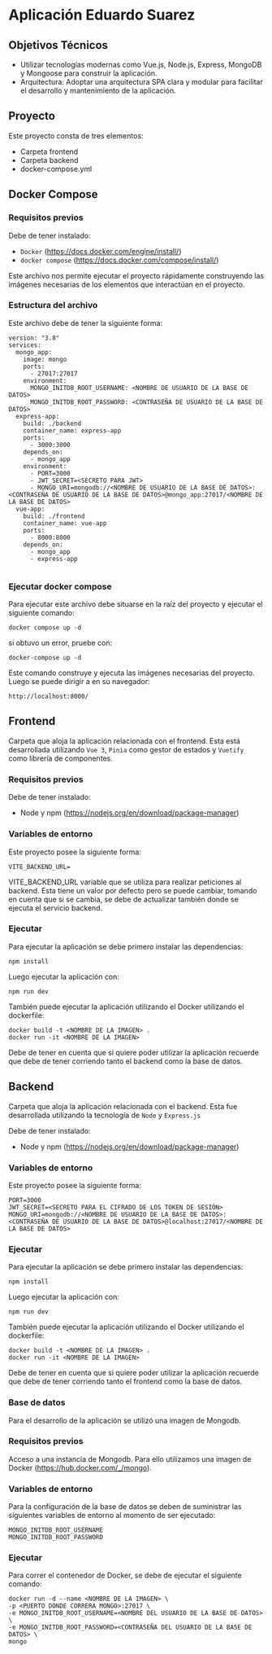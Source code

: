 # Aplicación Eduardo Suarez


## Objetivos Técnicos
- Utilizar tecnologías modernas como Vue.js, Node.js, Express, MongoDB y Mongoose para construir la aplicación.
- Arquitectura: Adoptar una arquitectura SPA clara y modular para facilitar el desarrollo y mantenimiento de la aplicación.


## Proyecto


Este proyecto consta de tres elementos:
- Carpeta frontend
- Carpeta backend
- docker-compose.yml


## Docker Compose
### Requisitos previos
Debe de tener instalado:
- `Docker` (https://docs.docker.com/engine/install/)
- `docker compose` (https://docs.docker.com/compose/install/)


Este archivo nos permite ejecutar el proyecto rápidamente construyendo las imágenes necesarias de los elementos que interactúan en el proyecto.
### Estructura del archivo
Este archivo debe de tener la siguiente forma:


```
version: "3.8"
services:
  mongo_app:
    image: mongo
    ports:
      - 27017:27017
    environment:
      MONGO_INITDB_ROOT_USERNAME: <NOMBRE DE USUARIO DE LA BASE DE DATOS>
      MONGO_INITDB_ROOT_PASSWORD: <CONTRASEÑA DE USUARIO DE LA BASE DE DATOS>
  express-app:
    build: ./backend
    container_name: express-app
    ports:
      - 3000:3000
    depends_on:
      - mongo_app
    environment:
      - PORT=3000
      - JWT_SECRET=<SECRETO PARA JWT>
      - MONGO_URI=mongodb://<NOMBRE DE USUARIO DE LA BASE DE DATOS>:<CONTRASEÑA DE USUARIO DE LA BASE DE DATOS>@mongo_app:27017/<NOMBRE DE LA BASE DE DATOS>
  vue-app:
    build: ./frontend
    container_name: vue-app
    ports:
      - 8000:8000
    depends_on:
      - mongo_app
      - express-app


```
### Ejecutar docker compose
Para ejecutar este archivo debe situarse en la raíz del proyecto y ejecutar el siguiente comando:


    docker compose up -d


si obtuvo un error, pruebe con:


    docker-compose up -d


Este comando construye y ejecuta las imágenes necesarias del proyecto. Luego se puede dirigir a en su navegador:


    http://localhost:8000/




## Frontend


Carpeta que aloja la aplicación relacionada con el frontend. Esta está desarrollada utilizando `Vue 3`, `Pinia` como gestor de estados y `Vuetify` como librería de componentes.


### Requisitos previos
Debe de tener instalado:
- Node y npm (https://nodejs.org/en/download/package-manager)


### Variables de entorno
Este proyecto posee la siguiente forma:
```
VITE_BACKEND_URL=
```
VITE_BACKEND_URL variable que se utiliza para realizar peticiones al backend. Esta tiene un valor por defecto pero se puede cambiar, tomando en cuenta que si se cambia, se debe de actualizar también donde se ejecuta el servicio backend.


### Ejecutar
Para ejecutar la aplicación se debe primero instalar las dependencias:


    npm install


Luego ejecutar la aplicación con:


    npm run dev


También puede ejecutar la aplicación utilizando el Docker utilizando el dockerfile:


    docker build -t <NOMBRE DE LA IMAGEN> .
    docker run -it <NOMBRE DE LA IMAGEN>


Debe de tener en cuenta que si quiere poder utilizar la aplicación recuerde que debe de tener corriendo tanto el backend como la base de datos.


## Backend


Carpeta que aloja la aplicación relacionada con el backend. Esta fue desarrollada utilizando la tecnología de `Node` y `Express.js`


Debe de tener instalado:
- Node y npm (https://nodejs.org/en/download/package-manager)


### Variables de entorno
Este proyecto posee la siguiente forma:
```
PORT=3000
JWT_SECRET=<SECRETO PARA EL CIFRADO DE LOS TOKEN DE SESIÓN>
MONGO_URI=mongodb://<NOMBRE DE USUARIO DE LA BASE DE DATOS>:<CONTRASEÑA DE USUARIO DE LA BASE DE DATOS>@localhost:27017/<NOMBRE DE LA BASE DE DATOS>
```


### Ejecutar
Para ejecutar la aplicación se debe primero instalar las dependencias:


    npm install


Luego ejecutar la aplicación con:


    npm run dev


También puede ejecutar la aplicación utilizando el Docker utilizando el dockerfile:


    docker build -t <NOMBRE DE LA IMAGEN> .
    docker run -it <NOMBRE DE LA IMAGEN>


Debe de tener en cuenta que si quiere poder utilizar la aplicación recuerde que debe de tener corriendo tanto el frontend como la base de datos.


### Base de datos
Para el desarrollo de la aplicación se utilizó una imagen de Mongodb.
### Requisitos previos
Acceso a una instancia de Mongodb. Para ello utilizamos una imagen de  Docker (https://hub.docker.com/_/mongo).


### Variables de entorno
Para la configuración de la base de datos se deben de suministrar las siguientes variables de entorno al momento de ser ejecutado:


    MONGO_INITDB_ROOT_USERNAME
    MONGO_INITDB_ROOT_PASSWORD


### Ejecutar


Para correr el contenedor de Docker, se debe de ejecutar el siguiente comando:


    docker run -d --name <NOMBRE DE LA IMAGEN> \
    -p <PUERTO DONDE CORRERA MONGO>:27017 \
    -e MONGO_INITDB_ROOT_USERNAME=<NOMBRE DEL USUARIO DE LA BASE DE DATOS> \
    -e MONGO_INITDB_ROOT_PASSWORD=<CONTRASEÑA DEL USUARIO DE LA BASE DE DATOS> \
    mongo



